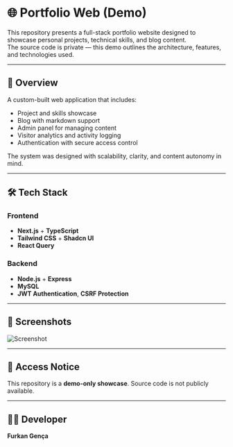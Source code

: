 # 🌐 Portfolio Web (Demo)

This repository presents a full-stack portfolio website designed to showcase personal projects, technical skills, and blog content.  
The source code is private — this demo outlines the architecture, features, and technologies used.

---

## 🧠 Overview

A custom-built web application that includes:

- Project and skills showcase  
- Blog with markdown support  
- Admin panel for managing content  
- Visitor analytics and activity logging  
- Authentication with secure access control

The system was designed with scalability, clarity, and content autonomy in mind.

---

## 🛠️ Tech Stack

### Frontend
- **Next.js** + **TypeScript**
- **Tailwind CSS** + **Shadcn UI**
- **React Query**

### Backend
- **Node.js** + **Express**
- **MySQL**
- **JWT Authentication**, **CSRF Protection**

---

## 📸 Screenshots

![Screenshot](https://github.com/user-attachments/assets/71b5f5e9-42e9-4f7a-abc2-482ca645400c)

---

## 🔐 Access Notice

This repository is a **demo-only showcase**. Source code is not publicly available.

---

## 👨‍💻 Developer

**Furkan Gença**  

